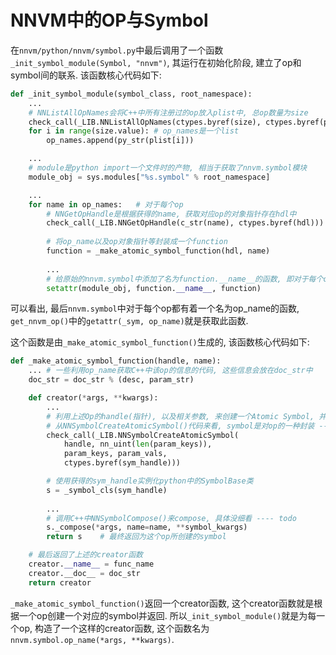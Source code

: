 # NNVM中的OP与Symbol
在`nnvm/python/nnvm/symbol.py`中最后调用了一个函数`_init_symbol_module(Symbol, "nnvm")`, 其运行在初始化阶段, 建立了op和symbol间的联系. 该函数核心代码如下:
```python
def _init_symbol_module(symbol_class, root_namespace):
    ... 
    # NNListAllOpNames会将C++中所有注册过的op放入plist中, 总op数量为size
    check_call(_LIB.NNListAllOpNames(ctypes.byref(size), ctypes.byref(plist)))
    for i in range(size.value): # op_names是一个list
        op_names.append(py_str(plist[i]))

    ...
    # module是python import一个文件时的产物, 相当于获取了nnvm.symbol模块
    module_obj = sys.modules["%s.symbol" % root_namespace]

    ...
    for name in op_names:   # 对于每个op
        # NNGetOpHandle是根据获得的name, 获取对应op的对象指针存在hdl中
        check_call(_LIB.NNGetOpHandle(c_str(name), ctypes.byref(hdl)))
        
        # 将op_name以及op对象指针等封装成一个function
        function = _make_atomic_symbol_function(hdl, name)  
        
        ...
        # 给原始的nnvm.symbol中添加了名为function.__name__的函数, 即对于每个op, 在nnvm.symbol中有一个新的函数
        setattr(module_obj, function.__name__, function)    
```
可以看出, 最后`nnvm.symbol`中对于每个op都有着一个名为op_name的函数, `get_nnvm_op()`中的`getattr(_sym, op_name)`就是获取此函数.</br>

这个函数是由`_make_atomic_symbol_function()`生成的, 该函数核心代码如下: 
```python
def _make_atomic_symbol_function(handle, name):
    ... # 一些利用op_name获取C++中该op的信息的代码, 这些信息会放在doc_str中
    doc_str = doc_str % (desc, param_str)

    def creator(*args, **kwargs):
        ... 
        # 利用上述Op的handle(指针), 以及相关参数, 来创建一个Atomic Symbol, 并存在sym_handle中
        # 从NNSymbolCreateAtomicSymbol()代码来看, symbol是对op的一种封装 ---- tocheck
        check_call(_LIB.NNSymbolCreateAtomicSymbol( 
            handle, nn_uint(len(param_keys)),
            param_keys, param_vals,
            ctypes.byref(sym_handle)))

        # 使用获得的sym_handle实例化python中的SymbolBase类
        s = _symbol_cls(sym_handle)         
        
        ...
        # 调用C++中NNSymbolCompose()来compose, 具体没细看 ---- todo
        s._compose(*args, name=name, **symbol_kwargs)
        return s    # 最终返回为这个op所创建的symbol

    # 最后返回了上述的creator函数
    creator.__name__ = func_name
    creator.__doc__ = doc_str
    return creator
```
`_make_atomic_symbol_function()`返回一个creator函数, 这个creator函数就是根据一个op创建一个对应的symbol并返回. 所以`_init_symbol_module()`就是为每一个op, 构造了一个这样的creator函数, 这个函数名为`nnvm.symbol.op_name(*args, **kwargs)`.